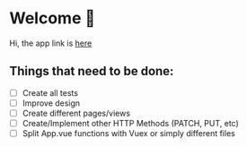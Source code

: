 # Welcome :tophat:

Hi, the app link is [here](https://trello-crud-client.herokuapp.com/)

## Things that need to be done:

- [ ] Create all tests
- [ ] Improve design
- [ ] Create different pages/views
- [ ] Create/Implement other HTTP Methods (PATCH, PUT, etc)
- [ ] Split App.vue functions with Vuex or simply different files
